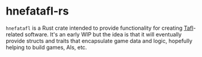 # hnefatafl-rs

`hnefatafl` is a Rust crate intended to provide functionality for creating
[Tafl](https://en.wikipedia.org/wiki/Tafl_games)-related software. It's an early WIP but the idea is that it will
eventually provide structs and traits that encapsulate game data and logic, hopefully helping to build games, AIs, etc.